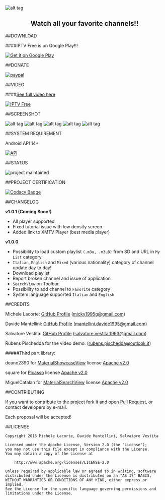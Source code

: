 ![alt tag](http://s32.postimg.org/lcrg2kfph/Progetto_Icona_Copia.png) 

<h2 align="center">Watch all your favorite channels!!</h1>

##DOWNLOAD

####IPTV Free is on Google Play!!!

<a href="https://play.google.com/store/apps/details?id=it.michelelacorte.iptvfree">
<img alt="Get it on Google Play" src="http://s13.postimg.org/543fm7tuf/google_play.png" />
</a>

##DONATE

[![paypal](https://www.paypalobjects.com/en_US/i/btn/btn_donateCC_LG.gif)](https://www.paypal.com/cgi-bin/webscr?cmd=_s-xclick&hosted_button_id=D6QRUWYCM5DFE)

##VIDEO

####[See full video here](https://youtu.be/Ssf2w-1ZfbU)

[![IPTV Free](http://i.giphy.com/l41Yh6nk82VgjeFGM.gif)](https://youtu.be/Ssf2w-1ZfbU)

##SCREENSHOT

![alt tag](http://s32.postimg.org/cdi0frgo5/screen1.png) 
![alt tag](http://s32.postimg.org/5gaz0re3p/screen2.png) 
![alt tag](http://s32.postimg.org/uacjv8mcl/screen3.png) 
![alt tag](http://s32.postimg.org/aud6gb6h1/screen5.png) 
![alt tag](http://s32.postimg.org/4bcs10j6t/screen4.png) 

##SYSTEM REQUIREMENT

Android API 14+

[![API](https://img.shields.io/badge/API-14%2B-yellow.svg?style=flat)](https://android-arsenal.com/api?level=14)

##STATUS

![project maintained](https://img.shields.io/badge/Project-Maintained-green.svg)

##PROJECT CERTIFICATION

[![Codacy Badge](https://api.codacy.com/project/badge/Grade/c068046882c74214bae960a958798c87)](https://www.codacy.com/app/micky1995/IPTVFree?utm_source=github.com&amp;utm_medium=referral&amp;utm_content=michelelacorte/IPTVFree&amp;utm_campaign=Badge_Grade)

##CHANGELOG

**v1.0.1 (Coming Soon!)**

- All player supported
- Fixed tutorial issue with low density screen
- Added link to XMTV Player (best media player)


**v1.0.0**

- Possibility to load custom playlist `(.m3u, .m3u8)` from SD and URL in `My List` category
- `Italian`, `English` and `Mixed` (various nationality) category of channel update day to day!
- Download playlist
- Report broken channel and issue of application
- `SearchView` on Toolbar
- Possibility to add channel to `Favorite` category
- System language supported `Italian` and `English`

##CREDITS

Michele Lacorte: [GitHub Profile](https://github.com/michelelacorte) (micky1995g@gmail.com)

Davide Mantellini: [GitHub Profile](https://github.com/DavideMant) (mantellini.davide1995@gmail.com)
 
Salvatore Vestita: [GitHub Profile](https://github.com/saso93) (salvatore.vestita.1993@gmail.com)

Rubens Pischedda for the video demo: (rubens.pischedda@outlook.it)

#####Third part library:

deano2390 for [MaterialShowcaseView](https://github.com/deano2390/MaterialShowcaseView) license [Apache v2.0](http://www.apache.org/licenses/LICENSE-2.0)

square for [Picasso](http://square.github.io/picasso/) license [Apache v2.0](http://www.apache.org/licenses/LICENSE-2.0)

MiguelCatalan for [MaterialSearchView](https://github.com/MiguelCatalan/MaterialSearchView) license [Apache v2.0](http://www.apache.org/licenses/LICENSE-2.0)

##CONTRIBUTING

If you want to contribute to the project fork it and open [Pull Request](https://github.com/michelelacorte/IPTVFree/pulls), or contact developers by e-mail.

Each proposal will be accepted!

##LICENSE

```
Copyright 2016 Michele Lacorte, Davide Mantellini, Salvatore Vestita

Licensed under the Apache License, Version 2.0 (the "License");
you may not use this file except in compliance with the License.
You may obtain a copy of the License at

    http://www.apache.org/licenses/LICENSE-2.0

Unless required by applicable law or agreed to in writing, software
distributed under the License is distributed on an "AS IS" BASIS,
WITHOUT WARRANTIES OR CONDITIONS OF ANY KIND, either express or implied.
See the License for the specific language governing permissions and
limitations under the License.
```

